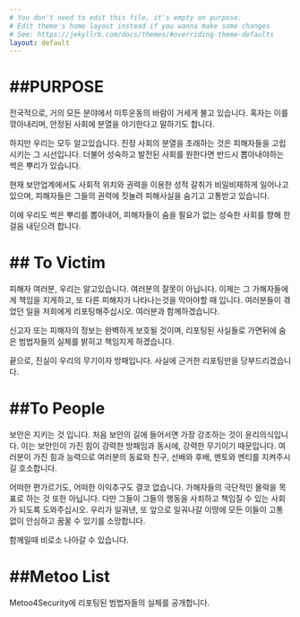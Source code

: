 ```yaml
---
# You don't need to edit this file, it's empty on purpose.
# Edit theme's home layout instead if you wanna make some changes
# See: https://jekyllrb.com/docs/themes/#overriding-theme-defaults
layout: default
---
```


# [](#header-1)##PURPOSE

전국적으로, 거의 모든 분야에서 미투운동의 바람이 거세게 불고 있습니다.
혹자는 이를 깎아내리며, 안정된 사회에 분열을 야기한다고 말하기도 합니다.

하지만 우리는 모두 알고있습니다. 
진정 사회의 분열을 초래하는 것은 피해자들을 고립시키는 그 시선입니다.
더불어 성숙하고 발전된 사회를 원한다면 반드시 뽑아내야하는 썩은 뿌리가 있습니다.

현재 보안업계에서도 사회적 위치와 권력을 이용한 성적 갈취가 비일비재하게 일어나고 있으며,
피해자들은 그들의 권력에 짓눌려 피해사실을 숨기고 고통받고 있습니다.

이에 우리도 썩은 뿌리를 뽑아내어, 피해자들이 숨을 필요가 없는
성숙한 사회를 향해 한걸음 내딛으려 합니다.



# [](#header-1)## To Victim

피해자 여러분, 우리는 알고있습니다. 여러분의 잘못이 아닙니다. 
이제는 그 가해자들에게 책임을 지게하고, 또 다른 피해자가 나타나는것을 막아야할 때 입니다.
여러분들이 겪었던 일을 저희에게 리포팅해주십시오.
여러분과 함께하겠습니다.

신고자 또는 피해자의 정보는 완벽하게 보호될 것이며, 
리포팅된 사실들로 가면뒤에 숨은 범법자들의 실체를 밝히고 책임지게 하겠습니다.

끝으로, 진실이 우리의 무기이자 방패입니다.
사실에 근거한 리포팅만을 당부드리겠습니다.



# [](#header-1)##To People

보안은 지키는 것 입니다.
처음 보안의 길에 들어서면 가장 강조하는 것이 윤리의식입니다.
이는 보안인이 가진 힘이 강력한 방패임과 동시에, 강력한 무기이기 때문입니다.
여러분이 가진 힘과 능력으로 여러분의 동료와 친구, 선배와 후배, 멘토와 멘티를 지켜주시길 호소합니다.

어떠한 편가르기도, 어떠한 이익추구도 결코 없습니다.
가해자들의 극단적인 몰락을 목표로 하는 것 또한 아닙니다.
다만 그들이 그들의 행동을 사죄하고 책임질 수 있는 사회가 되도록 도와주십시오.
우리가 일궈낸, 또 앞으로 일궈나갈 이땅에 모든 이들이 고통 없이 안심하고 꿈꿀 수 있기를 소망합니다.

함께일때 비로소 나아갈 수 있습니다.


# [](#header-1)##Metoo List

Metoo4Security에 리포팅된 범법자들의 실체를 공개합니다.
